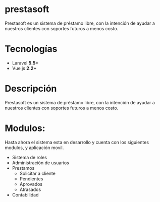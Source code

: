 # prestasoft
Prestasoft es un sistema de préstamo libre, con la intención de ayudar a nuestros clientes con soportes futuros a menos costo. 

# Tecnologías
<ul>
  <li>Laravel <b>5.5+</b></li>
  <li>Vue js <b>2.2+</b></li>
 </ul>

# Descripción
<p>Prestasoft es un sistema de préstamo libre, con la intención de ayudar a nuestros clientes con soportes futuros a menos costo.</p>

# Modulos:
 Hasta ahora el sistema esta en desarrollo y cuenta con los siguientes modulos, y aplicación movil.
 <ul>
  <li>Sistema de roles</li>
  <li>Administración de usuarios</li>
  <li>Prestamos
      <ul>
        <li>Solicitar a cliente</li>
        <li>Pendientes</li>
        <li>Aprovados</li>
        <li>Atrasados</li>
      </ul>
  </li>
  <li>Contabilidad</li>
  
  
 </ul>
